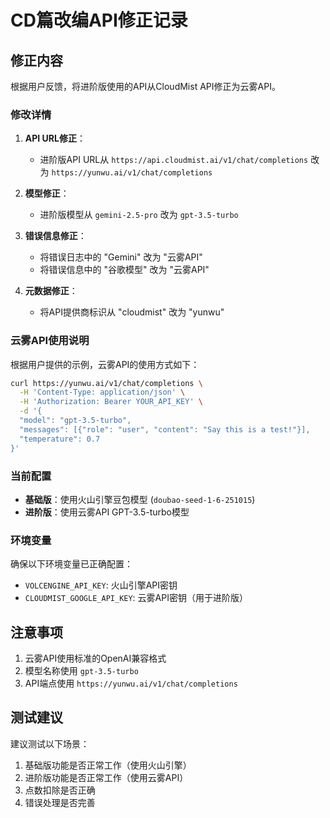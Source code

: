 # CD篇改编API修正记录

## 修正内容

根据用户反馈，将进阶版使用的API从CloudMist API修正为云雾API。

### 修改详情

1. **API URL修正**：
   - 进阶版API URL从 `https://api.cloudmist.ai/v1/chat/completions` 改为 `https://yunwu.ai/v1/chat/completions`

2. **模型修正**：
   - 进阶版模型从 `gemini-2.5-pro` 改为 `gpt-3.5-turbo`

3. **错误信息修正**：
   - 将错误日志中的 "Gemini" 改为 "云雾API"
   - 将错误信息中的 "谷歌模型" 改为 "云雾API"

4. **元数据修正**：
   - 将API提供商标识从 "cloudmist" 改为 "yunwu"

### 云雾API使用说明

根据用户提供的示例，云雾API的使用方式如下：

```bash
curl https://yunwu.ai/v1/chat/completions \
  -H 'Content-Type: application/json' \
  -H 'Authorization: Bearer YOUR_API_KEY' \
  -d '{
  "model": "gpt-3.5-turbo",
  "messages": [{"role": "user", "content": "Say this is a test!"}],
  "temperature": 0.7
}'
```

### 当前配置

- **基础版**：使用火山引擎豆包模型 (`doubao-seed-1-6-251015`)
- **进阶版**：使用云雾API GPT-3.5-turbo模型

### 环境变量

确保以下环境变量已正确配置：
- `VOLCENGINE_API_KEY`: 火山引擎API密钥
- `CLOUDMIST_GOOGLE_API_KEY`: 云雾API密钥（用于进阶版）

## 注意事项

1. 云雾API使用标准的OpenAI兼容格式
2. 模型名称使用 `gpt-3.5-turbo`
3. API端点使用 `https://yunwu.ai/v1/chat/completions`

## 测试建议

建议测试以下场景：
1. 基础版功能是否正常工作（使用火山引擎）
2. 进阶版功能是否正常工作（使用云雾API）
3. 点数扣除是否正确
4. 错误处理是否完善







